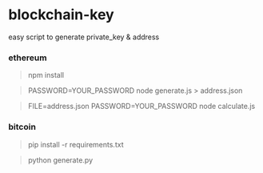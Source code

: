 # blockchain-key

easy script to generate private_key & address

### ethereum

> npm install

> PASSWORD=YOUR_PASSWORD node generate.js > address.json

> FILE=address.json PASSWORD=YOUR_PASSWORD node calculate.js

### bitcoin

> pip install -r requirements.txt

> python generate.py
